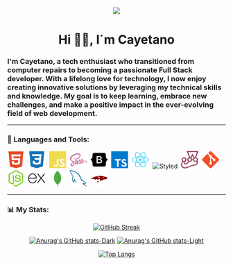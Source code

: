 <div id="header" align="center">
    <img src="https://media.giphy.com/media/v1.Y2lkPTc5MGI3NjExOTQyM2I1ZGYwMzQ5ZGU0MzEwNjIzZTdmYjc0MTRlMDRlZmZiODU2OSZlcD12MV9pbnRlcm5hbF9naWZzX2dpZklkJmN0PWc/jTNG3RF6EwbkpD4LZx/giphy.gif" width="200">
    <h1 align="center">Hi 👋🏻, I´m Cayetano</h1>
     <h3 align="left">

I'm Cayetano, a tech enthusiast who transitioned from computer repairs to becoming a passionate Full Stack developer. With a lifelong love for technology, I now enjoy creating innovative solutions by leveraging my technical skills and knowledge. My goal is to keep learning, embrace new challenges, and make a positive impact in the ever-evolving field of web development.
         
</h3>
    
</div>



<hr>

<div align="left">
   <h3> 🔨 Languages and Tools: </h3>
    <img src="https://github.com/devicons/devicon/blob/master/icons/html5/html5-plain.svg" tittle="HTML5" alt="HTML" witdh="40" height="40"/>&nbsp;
    <img src="https://github.com/devicons/devicon/blob/master/icons/css3/css3-plain.svg" tittle="CSS3" alt="CSS" witdh="40" height="40"/>&nbsp;
    <img src="https://github.com/devicons/devicon/blob/master/icons/javascript/javascript-plain.svg" tittle="JavaScript" alt="Javascript" witdh="40" height="40"/>&nbsp;
    <img src="https://github.com/devicons/devicon/blob/master/icons/sass/sass-original.svg" tittle="SASS" alt="SASS" witdh="40" height="40"/>&nbsp;
    <img src="https://github.com/devicons/devicon/blob/master/icons/bootstrap/bootstrap-plain.svg" tittle="Bootstrap" alt="Bootstrap" witdh="40" height="40"/>&nbsp;
    <img src="https://github.com/devicons/devicon/blob/master/icons/typescript/typescript-plain.svg" tittle="TypeScript" alt="TypeScrypt" witdh="40" height="40"/>&nbsp;
    <img src="https://github.com/devicons/devicon/blob/master/icons/react/react-original.svg" tittle="React" alt="React" witdh="40" height="40"/>&nbsp;
    <img src="https://www.daggala.com/static/228867c3668e439101821568a8a03b54/19ca5/sc.png" tittle="Styled" alt="Styled" witdh="40" height="40"/>&nbsp;
    <img src="https://github.com/devicons/devicon/blob/master/icons/jest/jest-plain.svg" tittle="Jest" alt="Jest" witdh="40" height="40"/>&nbsp;
    <img src="https://github.com/devicons/devicon/blob/master/icons/git/git-plain.svg" tittle="Git" alt="Git" witdh="40" height="40"/>&nbsp;
    <img src="https://github.com/devicons/devicon/blob/master/icons/nodejs/nodejs-plain.svg" tittle="Node" alt="Node" witdh="40" height="40"/>&nbsp;
    <img src="https://github.com/devicons/devicon/blob/master/icons/express/express-original.svg" tittle="Express" alt="Express" witdh="40" height="40"/>&nbsp;
    <img src="https://github.com/devicons/devicon/blob/master/icons/mongodb/mongodb-plain.svg" tittle="MongoDB" alt="MondoDB" witdh="40" height="40"/>&nbsp;
    <img src="https://github.com/devicons/devicon/blob/master/icons/mysql/mysql-plain.svg" tittle="mysql" alt="mysql" witdh="40" height="40"/>&nbsp;
    <img src="https://raw.githubusercontent.com/github/explore/80688e429a7d4ef2fca1e82350fe8e3517d3494d/topics/mongoose/mongoose.png" tittle="Mongoose" alt="Mongoose" witdh="40" height="40"/>&nbsp;
    
</div>

<hr>

<h3> 📊 My Stats: </h3>
<div align="center">
    
[![GitHub Streak](http://github-readme-streak-stats.herokuapp.com?user=Cayetano97&theme=dark&border_radius=2&date_format=j%20M%5B%20Y%5D&mode=weekly&card_width=500)](https://git.io/streak-stats)

[![Anurag's GitHub stats-Dark](https://github-readme-stats.vercel.app/api?username=Cayetano97&show_icons=true&theme=dark#gh-dark-mode-only)](https://github.com/anuraghazra/github-readme-stats#gh-dark-mode-only)
[![Anurag's GitHub stats-Light](https://github-readme-stats.vercel.app/api?username=Cayetano97&show_icons=true&theme=default#gh-light-mode-only)](https://github.com/anuraghazra/github-readme-stats#gh-light-mode-only)
    
    
[![Top Langs ](https://github-readme-stats.vercel.app/api/top-langs/?username=Cayetano97&langs_count=5&theme=dark#gh-dark-mode-only&layout=compact)](https://github.com/anuraghazra/github-readme-stats)

 </div>



